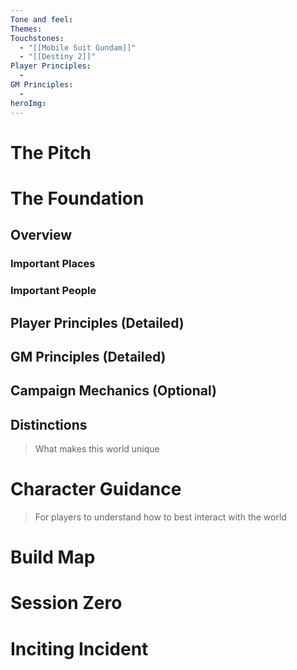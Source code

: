 ```yaml
---
Tone and feel:
Themes:
Touchstones:
  - "[[Mobile Suit Gundam]]"
  - "[[Destiny 2]]"
Player Principles:
  - 
GM Principles:
  - 
heroImg:
---
```

# The Pitch



# The Foundation

## Overview

### Important Places

### Important People

## Player Principles (Detailed)

## GM Principles (Detailed)

## Campaign Mechanics (Optional)

## Distinctions
> What makes this world unique

# Character Guidance 
> For players to understand how to best interact with the world

# Build Map

# Session Zero

# Inciting Incident